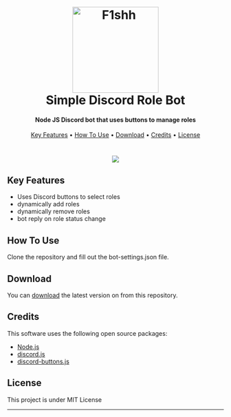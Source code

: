 
<h1 align="center">
  <br>
  <a href="https://github.com/F1shh-sec"><img src="https://i.imgur.com/bE6s7Ab.png" alt="F1shh" width="200"></a>
  <br>
  Simple Discord Role Bot
  <br>
</h1>

<h4 align="center">Node JS Discord bot that uses buttons to manage roles</h4>

<p align="center">
  <a href="#key-features">Key Features</a> •
  <a href="#how-to-use">How To Use</a> •
  <a href="#download">Download</a> •
  <a href="#credits">Credits</a> •
  <a href="#license">License</a>
</p>

<h1 align="center">
<img src = "https://i.imgur.com/KqKy5D0.png")>
</h1>

## Key Features
* Uses Discord buttons to select roles
* dynamically add roles
* dynamically remove roles
* bot reply on role status change

## How To Use

Clone the repository and fill out the bot-settings.json file.

## Download

You can [download](https://github.com/F1shh-sec/RoleBot.git) the latest version on from this repository.

## Credits

This software uses the following open source packages:

- [Node.js](https://nodejs.org/)
- [discord.js](https://discord.js.org/#/)
- [discord-buttons.js](https://discord-buttons.js.org/)

## License

This project is under MIT License

---
